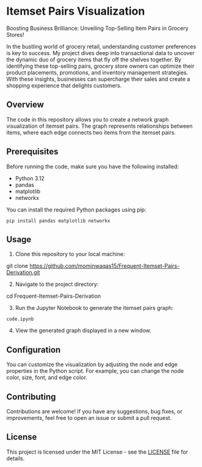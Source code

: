 # Itemset Pairs Visualization

Boosting Business Brilliance: Unveiling Top-Selling Item Pairs in Grocery Stores!

In the bustling world of grocery retail, understanding customer preferences is key to success. My project dives deep into transactional data to uncover the dynamic duo of grocery items that fly off the shelves together. By identifying these top-selling pairs, grocery store owners can optimize their product placements, promotions, and inventory management strategies. With these insights, businesses can supercharge their sales and create a shopping experience that delights customers.

## Overview

The code in this repository allows you to create a network graph visualization of itemset pairs. The graph represents relationships between items, where each edge connects two items from the itemset pairs. 

## Prerequisites

Before running the code, make sure you have the following installed:

- Python 3.12
- pandas
- matplotlib
- networkx

You can install the required Python packages using pip:

`pip install pandas matplotlib networkx`


## Usage

1. Clone this repository to your local machine:

git clone https://github.com/mominwaqas15/Frequent-Itemset-Pairs-Derivation.git

2. Navigate to the project directory:

cd Frequent-Itemset-Pairs-Derivation

3. Run the Jupyter Notebook to generate the itemset pairs graph:

`code.ipynb`

4. View the generated graph displayed in a new window.

## Configuration

You can customize the visualization by adjusting the node and edge properties in the Python script. For example, you can change the node color, size, font, and edge color.

## Contributing

Contributions are welcome! If you have any suggestions, bug fixes, or improvements, feel free to open an issue or submit a pull request.

## License

This project is licensed under the MIT License - see the [LICENSE](LICENSE) file for details.
